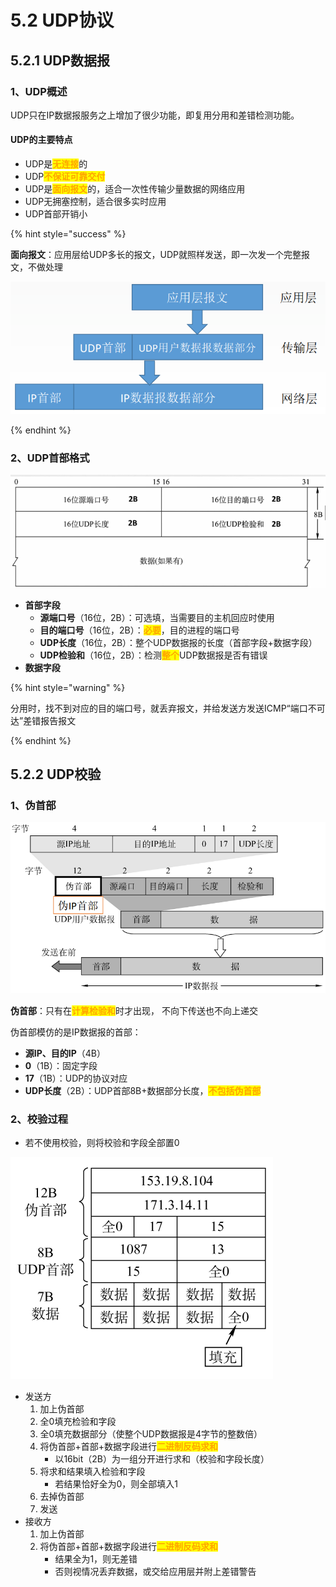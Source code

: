 # 5.2 UDP协议

## 5.2.1 UDP数据报

### 1、UDP概述

UDP只在IP数据报服务之上增加了很少功能，即复用分用和差错检测功能。

#### UDP的主要特点

- UDP是<mark style="color:orange;">**无连接**</mark>的
- UDP<mark style="color:orange;">**不保证可靠交付**</mark>
- UDP是<mark style="color:orange;">**面向报文**</mark>的，适合一次性传输少量数据的网络应用
- UDP无拥塞控制，适合很多实时应用
- UDP首部开销小

{% hint style="success" %}

**面向报文**：应用层给UDP多长的报文，UDP就照样发送，即一次发一个完整报文，不做处理

![面向报文](../.gitbook/assets/面向报文.png)

{% endhint %}

### 2、UDP首部格式

![UDP首部格式](../.gitbook/assets/UDP首部格式.png)

- **首部字段**
  - **源端口号**（16位，2B）：可选填，当需要目的主机回应时使用
  - **目的端口号**（16位，2B）：<mark style="color:orange;">**必要**</mark>，目的进程的端口号
  - **UDP长度**（16位，2B）：整个UDP数据报的长度（首部字段+数据字段）
  - **UDP检验和**（16位，2B）：检测<mark style="color:orange;">**整个**</mark>UDP数据报是否有错误
- **数据字段**

{% hint style="warning" %}

分用时，找不到对应的目的端口号，就丢弃报文，并给发送方发送ICMP“端口不可达”差错报告报文

{% endhint %}

## 5.2.2 UDP校验

### 1、伪首部

![UDP校验](../.gitbook/assets/UDP校验.png)

**伪首部**：只有在<mark style="color:orange;">**计算检验和**</mark>时才出现， 不向下传送也不向上递交

伪首部模仿的是IP数据报的首部：

- **源IP、目的IP**（4B）
- **0**（1B）：固定字段
- **17**（1B）：UDP的协议对应
- **UDP长度**（2B）：UDP首部8B+数据部分长度，<mark style="color:orange;">**不包括伪首部**</mark>

### 2、校验过程

- 若不使用校验，则将校验和字段全部置0

![UDP校验填充](../.gitbook/assets/UDP校验填充.png)

- 发送方
  1. 加上伪首部
  2. 全0填充检验和字段
  3. 全0填充数据部分（使整个UDP数据报是4字节的整数倍）
  4. 将伪首部+首部+数据字段进行<mark style="color:orange;">**二进制反码求和**</mark>
     - 以16bit（2B）为一组分开进行求和（校验和字段长度）
  5. 将求和结果填入检验和字段
     - 若结果恰好全为0，则全部填入1
  6. 去掉伪首部
  7. 发送
- 接收方
  1. 加上伪首部
  2. 将伪首部+首部+数据字段进行<mark style="color:orange;">**二进制反码求和**</mark>
     - 结果全为1，则无差错
     - 否则视情况丢弃数据，或交给应用层并附上差错警告
